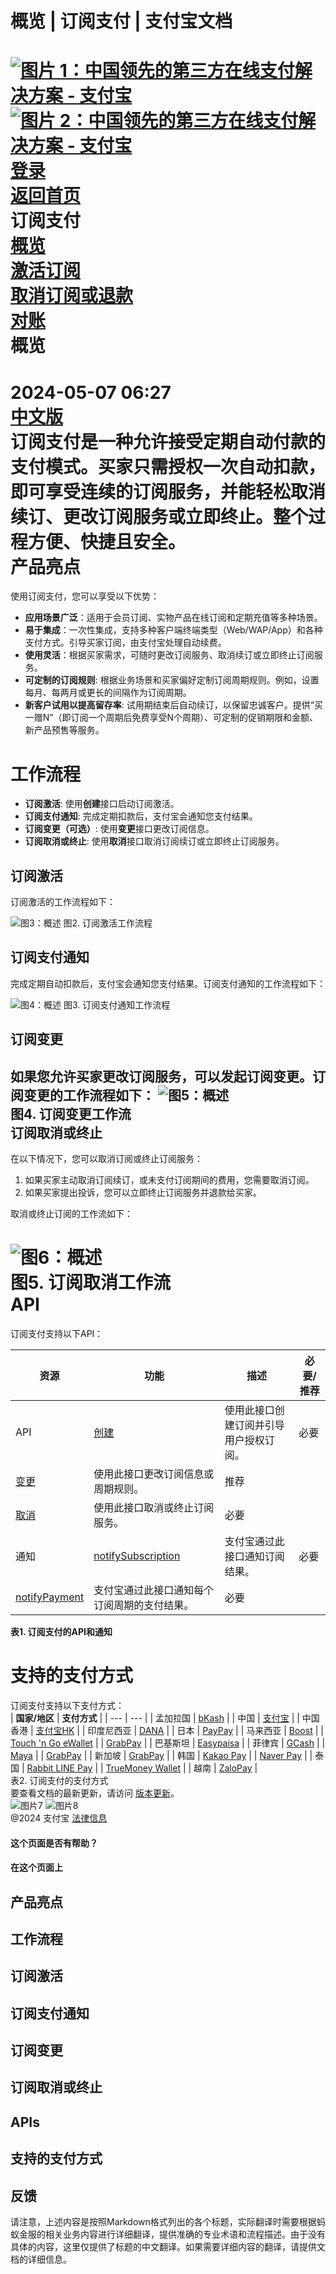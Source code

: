 概览 | 订阅支付 | 支付宝文档
===============  
[![图片 1：中国领先的第三方在线支付解决方案 - 支付宝](https://ac.alipay.com/storage/2024/3/26/d66c43c0-440d-4c97-9976-f2028a2c8c5e.svg)![图片 2：中国领先的第三方在线支付解决方案 - 支付宝](https://ac.alipay.com/storage/2024/3/26/a48bd336-aea0-4f16-bf83-616eacbb4434.svg)](/docs/)  
[登录](https://global.alipay.com/ilogin/account_login.htm?goto=https%3A%2F%2Fglobal.alipay.com%2Fdocs%2Fac%2Fsubscriptionpay_en%2Foverview)  
[返回首页](../../)  
订阅支付  
[概览](/docs/ac/subscriptionpay_en/overview)  
[激活订阅](/docs/ac/subscriptionpay_en/activation?pageVersion=9)  
[取消订阅或退款](/docs/ac/subscriptionpay_en/cancel_refund)  
[对账](/docs/ac/subscriptionpay_en/reconcile)  
概览
========  
2024-05-07 06:27  
[中文版](https://global.alipay.com/docs/ac/subscriptionpay_cn)  
订阅支付是一种允许接受定期自动付款的支付模式。买家只需授权一次自动扣款，即可享受连续的订阅服务，并能轻松取消续订、更改订阅服务或立即终止。整个过程方便、快捷且安全。  
产品亮点
=================  
使用订阅支付，您可以享受以下优势：  
*   **应用场景广泛**：适用于会员订阅、实物产品在线订阅和定期充值等多种场景。
*   **易于集成**：一次性集成，支持多种客户端终端类型（Web/WAP/App）和各种支付方式。引导买家订阅，由支付宝处理自动续费。
*   **使用灵活**：根据买家需求，可随时更改订阅服务、取消续订或立即终止订阅服务。
*   **可定制的订阅规则**: 根据业务场景和买家偏好定制订阅周期规则。例如，设置每月、每两月或更长的间隔作为订阅周期。
*   **新客户试用以提高留存率**: 试用期结束后自动续订，以保留忠诚客户。提供“买一赠N”（即订阅一个周期后免费享受N个周期）、可定制的促销期限和金额、新产品预售等服务。

工作流程
========

  *   **订阅激活**: 使用**创建**接口启动订阅激活。
  *   **订阅支付通知**: 完成定期扣款后，支付宝会通知您支付结果。
  *   **订阅变更（可选）**: 使用**变更**接口更改订阅信息。
  *   **订阅取消或终止**: 使用**取消**接口取消订阅续订或立即终止订阅服务。

订阅激活
-----------------------

订阅激活的工作流程如下：

![图3：概述](https://idocs-assets.marmot-cloud.com/storage/idocs87c36dc8dac653c1/59592d8b0b42d16db8b6b484b252c17f.svg)
图2. 订阅激活工作流程

**订阅支付通知**
-----------------------

完成定期自动扣款后，支付宝会通知您支付结果。订阅支付通知的工作流程如下：

![图4：概述](https://idocs-assets.marmot-cloud.com/storage/idocs87c36dc8dac653c1/d179963dd930b5bb9a41c3ce978b70d6.svg)
图3. 订阅支付通知工作流程

**订阅变更**
-----------------------

如果您允许买家更改订阅服务，可以发起订阅变更。订阅变更的工作流程如下：
![图5：概述](https://idocs-assets.marmot-cloud.com/storage/idocs87c36dc8dac653c1/bcaa4452fd04e7ce5f3194630c2bcc21.svg)  
图4. 订阅变更工作流  
**订阅取消或终止**
-------------------

在以下情况下，您可以取消订阅或终止订阅服务：

1. 如果买家主动取消订阅续订，或未支付订阅期间的费用，您需要取消订阅。
2. 如果买家提出投诉，您可以立即终止订阅服务并退款给买家。

取消或终止订阅的工作流如下：

![图6：概述](https://idocs-assets.marmot-cloud.com/storage/idocs87c36dc8dac653c1/d232f79c2d9ed9f15db38732db4b35ff.svg)  
图5. 订阅取消工作流  
**API**
======

订阅支付支持以下API：

| **资源** | **功能** | **描述** | **必要/推荐** |
| --- | --- | --- | --- |
| API | [创建](https://global.alipay.com/docs/ac/ams/create_sub) | 使用此接口创建订阅并引导用户授权订阅。 | 必要 |
| [变更](https://global.alipay.com/docs/ac/ams/change_sub) | 使用此接口更改订阅信息或周期规则。 | 推荐 |
| [取消](https://global.alipay.com/docs/ac/ams/cancel_sub) | 使用此接口取消或终止订阅服务。 | 必要 |
| 通知 | [notifySubscription](https://global.alipay.com/docs/ac/ams/notify_sub) | 支付宝通过此接口通知订阅结果。 | 必要 |
| [notifyPayment](https://global.alipay.com/docs/ac/ams/notify_subpayment) | 支付宝通过此接口通知每个订阅周期的支付结果。 | 必要 |

**表1. 订阅支付的API和通知**

支持的支付方式
========================  
订阅支付支持以下支付方式：  
| **国家/地区** | **支付方式** |
| --- | --- |
| 孟加拉国 | [bKash](https://global.alipay.com/docs/ac/antomad/bkash) |
| 中国 | [支付宝](https://global.alipay.com/docs/ac/antomad/alipay) |
| 中国香港 | [支付宝HK](https://global.alipay.com/docs/ac/antomad/alipayhk) |
| 印度尼西亚 | [DANA](https://global.alipay.com/docs/ac/antomad/dana) |
| 日本 | [PayPay](https://global.alipay.com/docs/ac/antomad/paypay) |
| 马来西亚 | [Boost](https://global.alipay.com/docs/ac/antomad/boost) |
| [Touch 'n Go eWallet](https://global.alipay.com/docs/ac/antomad/touchngo) |
| [GrabPay](https://global.alipay.com/docs/ac/antomad/grabpay) |
| 巴基斯坦 | [Easypaisa](https://global.alipay.com/docs/ac/antomad/easypaisa) |
| 菲律宾 | [GCash](https://global.alipay.com/docs/ac/antomad/gcash) |
| [Maya](https://global.alipay.com/docs/ac/antomad/maya) |
| [GrabPay](https://global.alipay.com/docs/ac/antomad/grabpay) |
| 新加坡 | [GrabPay](https://global.alipay.com/docs/ac/antomad/grabpay) |
| 韩国 | [Kakao Pay](https://global.alipay.com/docs/ac/antomad/kakaopay) |
| [Naver Pay](https://global.alipay.com/docs/ac/antomad/naverpay) |
| 泰国 | [Rabbit LINE Pay](https://global.alipay.com/docs/ac/antomad/rabbitlinepay) |
| [TrueMoney Wallet](https://global.alipay.com/docs/ac/antomad/truemoney) |
| 越南 | [ZaloPay](https://global.alipay.com/docs/ac/antomad/zalopay) |  
表2. 订阅支付的支付方式  
要查看文档的最新更新，请访问 [版本更新](https://global.alipay.com/docs/releasenotes)。  
![图片7](https://ac.alipay.com/storage/2021/5/20/19b2c126-9442-4f16-8f20-e539b1db482a.png) ![图片8](https://ac.alipay.com/storage/2021/5/20/e9f3f154-dbf0-455f-89f0-b3d4e0c14481.png)  
@2024 支付宝 [法律信息](https://global.alipay.com/docs/ac/platform/membership)  
#### 这个页面是否有帮助？  
#### 在这个页面上
产品亮点
------------

工作流程
------------

订阅激活
------------

订阅支付通知
------------

订阅变更
------------

订阅取消或终止
------------

APIs
------------

支持的支付方式
------------

反馈
------------

请注意，上述内容是按照Markdown格式列出的各个标题，实际翻译时需要根据蚂蚁金服的相关业务内容进行详细翻译，提供准确的专业术语和流程描述。由于没有具体的内容，这里仅提供了标题的中文翻译。如果需要详细内容的翻译，请提供文档的详细信息。